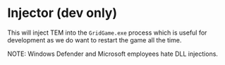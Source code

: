 # Injector (dev only)

This will inject TEM into the `GridGame.exe` process which is useful for development as we do want to restart the game
all the time.

NOTE: Windows Defender and Microsoft employees hate DLL injections.

